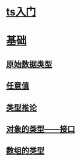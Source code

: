 # [ts入门](https://ts.xcatliu.com/introduction/index.html)

# [基础](https://ts.xcatliu.com/basics/index.html)

## [原始数据类型](https://ts.xcatliu.com/basics/primitive-data-types.html)
## [任意值](https://ts.xcatliu.com/basics/any.html)
## [类型推论](https://ts.xcatliu.com/basics/type-inference.html)
## [对象的类型——接口](https://ts.xcatliu.com/basics/type-of-object-interfaces.html)
## [数组的类型](https://ts.xcatliu.com/basics/type-of-array.html)
## []()
## []()
## []()
## []()
